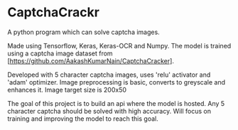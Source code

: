 # CaptchaCrackr
A python program which can solve captcha images.

Made using Tensorflow, Keras, Keras-OCR and Numpy. The model is trained using a captcha image dataset from [https://github.com/AakashKumarNain/CaptchaCracker]. 

Developed with 5 character captcha images, uses 'relu' activator and 'adam' optimizer.
Image preprocessing is basic, converts to greyscale and enhances it. 
Image target size is 200x50

The goal of this project is to build an api where the model is hosted. Any 5 character captcha should be solved with high accuracy. Will focus on training and improving the model to reach this goal.
